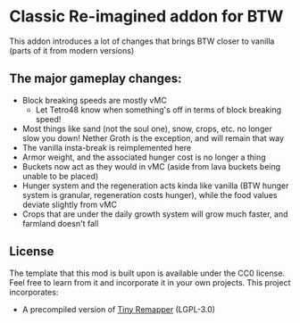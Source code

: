 # Classic Re-imagined addon for BTW

This addon introduces a lot of changes that brings BTW closer to vanilla (parts of it from modern versions)

## The major gameplay changes:
- Block breaking speeds are mostly vMC
    - Let Tetro48 know when something's off in terms of block breaking speed!
- Most things like sand (not the soul one), snow, crops, etc. no longer slow you down! Nether Groth is the exception, and will remain that way
- The vanilla insta-break is reimplemented here
- Armor weight, and the associated hunger cost is no longer a thing
- Buckets now act as they would in vMC (aside from lava buckets being unable to be placed)
- Hunger system and the regeneration acts kinda like vanilla (BTW hunger system is granular, regeneration costs hunger), while the food values deviate slightly from vMC
- Crops that are under the daily growth system will grow much faster, and farmland doesn't fall
## License

The template that this mod is built upon is available under the CC0 license. Feel free to learn from it and incorporate it in your own projects.
This project incorporates:
* A precompiled version of [Tiny Remapper](https://github.com/FabricMC/tiny-remapper) (LGPL-3.0)

